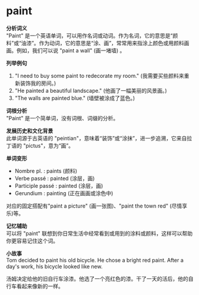 # paint

**分析词义**  
"Paint" 是一个英语单词，可以用作名词或动词。作为名词，它的意思是“颜料”或“油漆”。作为动词，它的意思是“涂、画”，常常用来指涂上颜色或用颜料画画。例如，我们可以说 "paint a wall" (画一堵墙) 。

  

**列举例句**

  

1.  "I need to buy some paint to redecorate my room." (我需要买些颜料来重新装饰我的房间。)
2.  "He painted a beautiful landscape." (他画了一幅美丽的风景画。)
3.  "The walls are painted blue." (墙壁被涂成了蓝色。)

  

**词根分析**  
"Paint" 是一个简单词，没有词根、词缀的分析。

  

**发展历史和文化背景**  
此单词源于古英语的 "peintian"，意味着“装饰”或“涂抹”，进一步追溯，它来自拉丁语的 "pictus"，意为“画”。

  

**单词变形**

  

*   Nombre pl. : paints (颜料)
*   Verbe passé : painted (涂层，画)
*   Participle passé : painted (涂层，画)
*   Gerundium : painting (正在画画或涂色中)

  

对应的固定搭配有"paint a picture" (画一张图)、"paint the town red" (尽情享乐)等。

  

**记忆辅助**  
可以将 "paint" 联想到你日常生活中经常看到或用到的涂料或颜料，这样可以帮助你更容易记住这个词。

  

**小故事**  
Tom decided to paint his old bicycle. He chose a bright red paint. After a day's work, his bicycle looked like new.

  

汤姆决定给他的旧自行车涂漆。他选了一个亮红色的漆。干了一天的活后，他的自行车看起来像新的一样。
